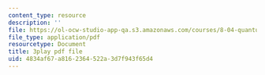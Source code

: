 ```yaml
---
content_type: resource
description: ''
file: https://ol-ocw-studio-app-qa.s3.amazonaws.com/courses/8-04-quantum-physics-i-spring-2013/4834af67a8162364522a3d7f943f65d4_VSqpYPgxcps.pdf
file_type: application/pdf
resourcetype: Document
title: 3play pdf file
uid: 4834af67-a816-2364-522a-3d7f943f65d4
---
```

